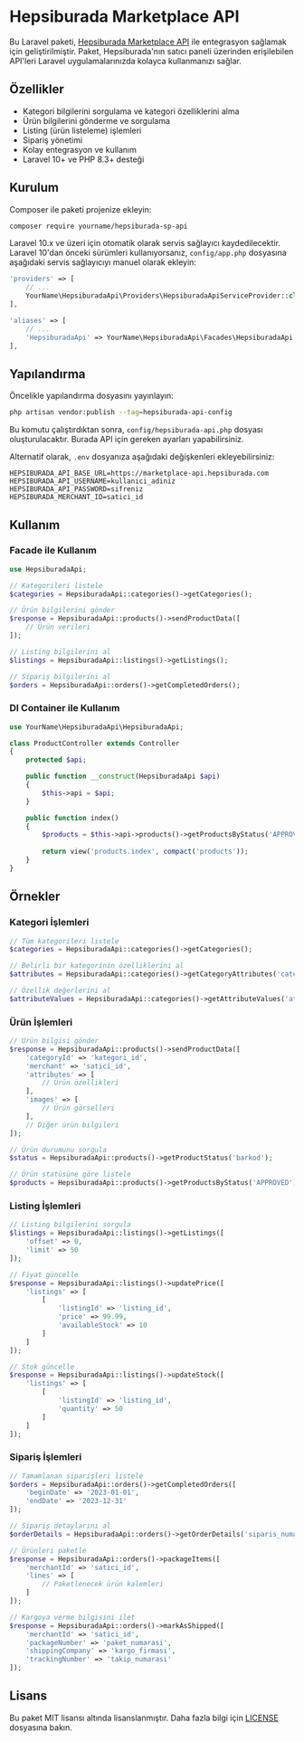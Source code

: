 # Hepsiburada Marketplace API

Bu Laravel paketi, [Hepsiburada Marketplace API](https://developers.hepsiburada.com/) ile entegrasyon sağlamak için geliştirilmiştir. Paket, Hepsiburada'nın satıcı paneli üzerinden erişilebilen API'leri Laravel uygulamalarınızda kolayca kullanmanızı sağlar.

## Özellikler

- Kategori bilgilerini sorgulama ve kategori özelliklerini alma
- Ürün bilgilerini gönderme ve sorgulama
- Listing (ürün listeleme) işlemleri
- Sipariş yönetimi
- Kolay entegrasyon ve kullanım
- Laravel 10+ ve PHP 8.3+ desteği

## Kurulum

Composer ile paketi projenize ekleyin:

```bash
composer require yourname/hepsiburada-sp-api
```

Laravel 10.x ve üzeri için otomatik olarak servis sağlayıcı kaydedilecektir. Laravel 10'dan önceki sürümleri kullanıyorsanız, `config/app.php` dosyasına aşağıdaki servis sağlayıcıyı manuel olarak ekleyin:

```php
'providers' => [
    // ...
    YourName\HepsiburadaApi\Providers\HepsiburadaApiServiceProvider::class,
],

'aliases' => [
    // ...
    'HepsiburadaApi' => YourName\HepsiburadaApi\Facades\HepsiburadaApi::class,
],
```

## Yapılandırma

Öncelikle yapılandırma dosyasını yayınlayın:

```bash
php artisan vendor:publish --tag=hepsiburada-api-config
```

Bu komutu çalıştırdıktan sonra, `config/hepsiburada-api.php` dosyası oluşturulacaktır. Burada API için gereken ayarları yapabilirsiniz.

Alternatif olarak, `.env` dosyanıza aşağıdaki değişkenleri ekleyebilirsiniz:

```
HEPSIBURADA_API_BASE_URL=https://marketplace-api.hepsiburada.com
HEPSIBURADA_API_USERNAME=kullanici_adiniz
HEPSIBURADA_API_PASSWORD=sifreniz
HEPSIBURADA_MERCHANT_ID=satici_id
```

## Kullanım

### Facade ile Kullanım

```php
use HepsiburadaApi;

// Kategorileri listele
$categories = HepsiburadaApi::categories()->getCategories();

// Ürün bilgilerini gönder
$response = HepsiburadaApi::products()->sendProductData([
    // Ürün verileri
]);

// Listing bilgilerini al
$listings = HepsiburadaApi::listings()->getListings();

// Sipariş bilgilerini al
$orders = HepsiburadaApi::orders()->getCompletedOrders();
```

### DI Container ile Kullanım

```php
use YourName\HepsiburadaApi\HepsiburadaApi;

class ProductController extends Controller
{
    protected $api;

    public function __construct(HepsiburadaApi $api)
    {
        $this->api = $api;
    }

    public function index()
    {
        $products = $this->api->products()->getProductsByStatus('APPROVED');
        
        return view('products.index', compact('products'));
    }
}
```

## Örnekler

### Kategori İşlemleri

```php
// Tüm kategorileri listele
$categories = HepsiburadaApi::categories()->getCategories();

// Belirli bir kategorinin özelliklerini al
$attributes = HepsiburadaApi::categories()->getCategoryAttributes('category_id');

// Özellik değerlerini al
$attributeValues = HepsiburadaApi::categories()->getAttributeValues('attribute_id');
```

### Ürün İşlemleri

```php
// Ürün bilgisi gönder
$response = HepsiburadaApi::products()->sendProductData([
    'categoryId' => 'kategori_id',
    'merchant' => 'satici_id',
    'attributes' => [
        // Ürün özellikleri
    ],
    'images' => [
        // Ürün görselleri
    ],
    // Diğer ürün bilgileri
]);

// Ürün durumunu sorgula
$status = HepsiburadaApi::products()->getProductStatus('barkod');

// Ürün statüsüne göre listele
$products = HepsiburadaApi::products()->getProductsByStatus('APPROVED');
```

### Listing İşlemleri

```php
// Listing bilgilerini sorgula
$listings = HepsiburadaApi::listings()->getListings([
    'offset' => 0,
    'limit' => 50
]);

// Fiyat güncelle
$response = HepsiburadaApi::listings()->updatePrice([
    'listings' => [
        [
            'listingId' => 'listing_id',
            'price' => 99.99,
            'availableStock' => 10
        ]
    ]
]);

// Stok güncelle
$response = HepsiburadaApi::listings()->updateStock([
    'listings' => [
        [
            'listingId' => 'listing_id',
            'quantity' => 50
        ]
    ]
]);
```

### Sipariş İşlemleri

```php
// Tamamlanan siparişleri listele
$orders = HepsiburadaApi::orders()->getCompletedOrders([
    'beginDate' => '2023-01-01',
    'endDate' => '2023-12-31'
]);

// Sipariş detaylarını al
$orderDetails = HepsiburadaApi::orders()->getOrderDetails('siparis_numarasi');

// Ürünleri paketle
$response = HepsiburadaApi::orders()->packageItems([
    'merchantId' => 'satici_id',
    'lines' => [
        // Paketlenecek ürün kalemleri
    ]
]);

// Kargoya verme bilgisini ilet
$response = HepsiburadaApi::orders()->markAsShipped([
    'merchantId' => 'satici_id',
    'packageNumber' => 'paket_numarasi',
    'shippingCompany' => 'kargo_firmasi',
    'trackingNumber' => 'takip_numarasi'
]);
```

## Lisans

Bu paket MIT lisansı altında lisanslanmıştır. Daha fazla bilgi için [LICENSE](LICENSE) dosyasına bakın. 